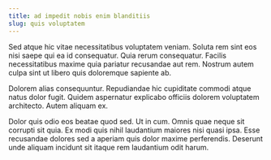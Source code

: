 ```yaml
---
title: ad impedit nobis enim blanditiis
slug: quis voluptatem
---
```


Sed atque hic vitae necessitatibus voluptatem veniam. Soluta rem sint eos nisi saepe qui ea id consequatur. Quia rerum consequatur. Facilis necessitatibus maxime quia pariatur recusandae aut rem. Nostrum autem culpa sint ut libero quis doloremque sapiente ab.

Dolorem alias consequuntur. Repudiandae hic cupiditate commodi atque natus dolor fugit. Quidem aspernatur explicabo officiis dolorem voluptatem architecto. Autem aliquam ex.

Dolor quis odio eos beatae quod sed. Ut in cum. Omnis quae neque sit corrupti sit quia. Ex modi quis nihil laudantium maiores nisi quasi ipsa. Esse recusandae dolores sed a aperiam quis dolor maxime perferendis. Deserunt unde aliquam incidunt sit itaque rem laudantium odit harum.

